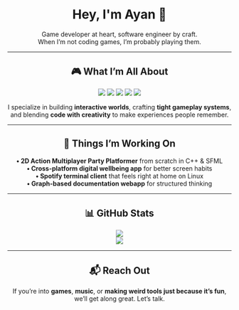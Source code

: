 <div align="center">

# Hey, I'm Ayan 👋  
Game developer at heart, software engineer by craft.  
When I’m not coding games, I’m probably playing them.

---

## 🎮 What I’m All About

<img src="https://img.shields.io/badge/-Game%20Development-FF4757?style=flat&logo=unity&logoColor=white" />
<img src="https://img.shields.io/badge/-React-61DAFB?style=flat&logo=react&logoColor=black" />
<img src="https://img.shields.io/badge/-Rust-DEA584?style=flat&logo=rust&logoColor=black" />
<img src="https://img.shields.io/badge/-Godot-478CBF?style=flat&logo=godot-engine&logoColor=white" />
<img src="https://img.shields.io/badge/-Three.js-000000?style=flat&logo=three.js&logoColor=white" />

I specialize in building **interactive worlds**, crafting **tight gameplay systems**,  
and blending **code with creativity** to make experiences people remember.  

---

## 🧪 Things I’m Working On

**• 2D Action Multiplayer Party Platformer** from scratch in C++ & SFML  
**• Cross-platform digital wellbeing app** for better screen habits  
**• Spotify terminal client** that feels right at home on Linux  
**• Graph-based documentation webapp** for structured thinking  

---

## 📊 GitHub Stats

<img src="https://github-readme-stats.vercel.app/api/top-langs/?username=ayanchavand&theme=react&show_icons=true&hide_border=true&layout=compact" />
<br>
<img src="https://github-readme-streak-stats.herokuapp.com/?user=ayanchavand&theme=react&hide_border=true" />

---

## 📬 Reach Out

If you’re into **games**, **music**, or **making weird tools just because it’s fun**,  
we’ll get along great. Let’s talk.

</div>
